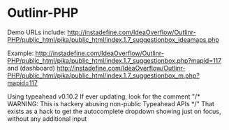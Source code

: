 Outlinr-PHP
===========

Demo URLs include:
http://instadefine.com/IdeaOverflow/Outlinr-PHP/public_html/pika/public_html/index.1.7_suggestionbox_ideamaps.php

Example:
http://instadefine.com/IdeaOverflow/Outlinr-PHP/public_html/pika/public_html/index.1.7_suggestionbox.php?mapid=117
and 
(dashboard) http://instadefine.com/IdeaOverflow/Outlinr-PHP/public_html/pika/public_html/index.1.7_suggestionbox_m.php?mapid=117

Using typeahead v0.10.2
 If ever updating, look for the comment "/* WARNING: This is hackery abusing non-public Typeahead APIs */"
 That exists as a hack to get the autocomplete dropdown showing just on focus, without any additional input